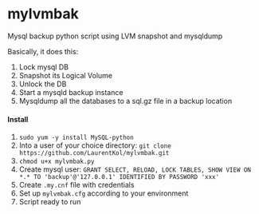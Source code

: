 # mylvmbak
Mysql backup python script using LVM snapshot and mysqldump

Basically, it does this:
 1. Lock mysql DB
 2. Snapshot its Logical Volume
 3. Unlock the DB
 4. Start a mysqld backup instance
 5. Mysqldump all the databases to a sql.gz file in a backup location

#### Install
 1. `sudo yum -y install MySQL-python`
 2. Into a user of your choice directory: `git clone https://github.com/LaurentKol/mylvmbak.git`
 3. `chmod u+x mylvmbak.py`
 4. Create mysql user: `GRANT SELECT, RELOAD, LOCK TABLES, SHOW VIEW ON *.* TO 'backup'@'127.0.0.1' IDENTIFIED BY PASSWORD 'xxx'`
 5. Create `.my.cnf` file with credentials
 6. Set up `mylvmbak.cfg` according to your environment
 7. Script ready to run

